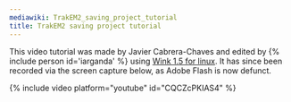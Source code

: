 ```yaml
---
mediawiki: TrakEM2_saving_project_tutorial
title: TrakEM2 saving project tutorial
---
```


This video tutorial was made by Javier Cabrera-Chaves and edited by {% include person id='iarganda' %} using [Wink 1.5 for linux](http://www.debugmode.com/wink/). It has since been recorded via the screen capture below, as Adobe Flash is now defunct.

{% include video platform="youtube" id="CQCZcPKIAS4" %}
